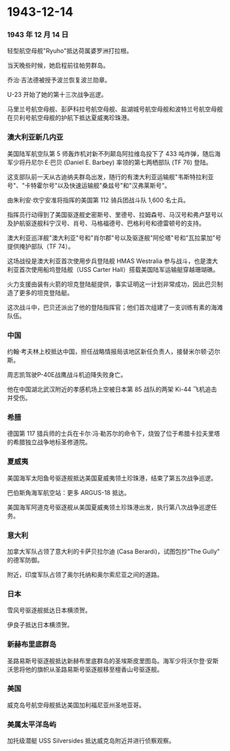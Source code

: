 # 1943-12-14

### 1943 年 12 月 14 日

轻型航空母舰"Ryuho"抵达荷属婆罗洲打拉根。

当天晚些时候，她启程前往帕劳群岛。

乔治·吉法德被授予波兰恢复波兰勋章。

U-23 开始了她的第十三次战争巡逻。

马里兰号航空母舰、彭萨科拉号航空母舰、盐湖城号航空母舰和波特兰号航空母舰在贝利号航空母舰的护航下抵达夏威夷珍珠港。

### 澳大利亚新几内亚

美国陆军航空队第 5 师轰炸机对新不列颠岛阿拉维岛投下了 433
吨炸弹，随后海军少将丹尼尔·E·巴贝 (Daniel E. Barbey) 率领的第七两栖部队
(TF 76) 登陆。

这支部队前一天从古迪纳夫群岛出发，随行的有澳大利亚运输舰"韦斯特拉利亚号"、"卡特霍尔号"以及快速运输舰"桑兹号"和"汉弗莱斯号"。

由朱利安·坎宁安准将指挥的美国第 112 骑兵团战斗队 1,600 名士兵。

指挥员行动得到了美国驱逐舰史密斯号、里德号、拉姆森号、马汉号和弗卢瑟号以及护航驱逐舰科宁汉号、肖号、马格福德号、巴格利号和德雷顿号的支持。

澳大利亚巡洋舰"澳大利亚"号和"肖尔郡"号以及驱逐舰"阿伦塔"号和"瓦拉蒙加"号提供掩护部队（TF
74）。

这场战役是澳大利亚首次使用步兵登陆舰 HMAS Westralia
参与战斗，也是澳大利亚首次使用船坞登陆舰（USS Carter
Hall）搭载美国陆军运输艇穿越珊瑚礁。

火力支援由装有火箭的坦克登陆艇提供，事实证明这一计划非常成功，因此巴贝制造了更多的坦克登陆艇。

这次战斗中，巴贝还派出了他的登陆指挥官；他们首次组建了一支训练有素的海滩队伍。

### 中国

约翰·考夫林上校抵达中国，担任战略情报局该地区新任负责人，接替米尔顿·迈尔斯。

周志凯驾驶P-40E战鹰战斗机迫降失败身亡。

他在中国湖北武汉附近的孝感机场上空被日本第 85 战队的两架 Ki-44
飞机追击并受伤。

### 希腊

德国第 117
猎兵师的士兵在卡尔·冯·勒苏尔的命令下，烧毁了位于希腊卡拉夫里塔的希腊独立战争地标圣修道院。

### 夏威夷

美国海军太阳鱼号驱逐舰抵达美国夏威夷领土珍珠港，结束了第五次战争巡逻。

巴伯斯角海军航空站：更多 ARGUS-18 抵达。

美国海军阿道克号驱逐舰从美国夏威夷领土珍珠港出发，执行第八次战争巡逻任务。

### 意大利

加拿大军队占领了意大利的卡萨贝拉尔迪 (Casa Berardi)，试图包抄"The Gully"
的德军防御。

附近，印度军队占领了奥尔托纳和奥尔索尼亚之间的道路。

### 日本

雪风号驱逐舰抵达日本横须贺。

伊良子抵达日本横须贺。

### 新赫布里底群岛

圣路易斯号驱逐舰抵达新赫布里底群岛的圣埃斯皮里图岛。海军少将沃尔登·安斯沃思将他的旗帜从圣路易斯号驱逐舰移至檀香山号驱逐舰。

### 美国

威克岛号航空母舰抵达美国加利福尼亚州圣地亚哥。

### 美属太平洋岛屿

加托级潜艇 USS Silversides 抵达威克岛附近并进行侦察观察。